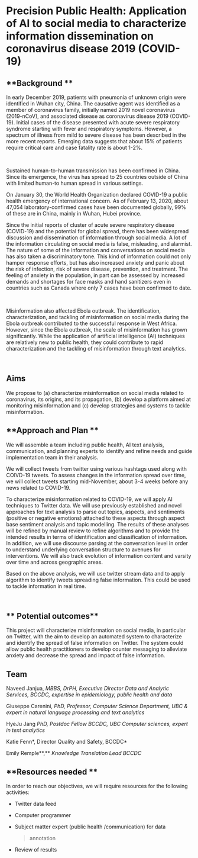 **Precision Public Health: Application of AI to social media to characterize information dissemination on coronavirus disease 2019 (COVID-19)**
===============================================================================================================================================

**Background **
---------------

In early December 2019, patients with pneumonia of unknown origin were
identified in Wuhan city, China. The causative agent was identified as a
member of coronavirus family, initially named 2019 novel coronavirus
(2019-nCoV), and associated disease as coronavirus disease 2019
(COVID-19). Initial cases of the disease presented with acute severe
respiratory syndrome starting with fever and respiratory symptoms.
However, a spectrum of illness from mild to severe disease has been
described in the more recent reports. Emerging data suggests that about
15% of patients require critical care and case fatality rate is about
1-2%.

 

Sustained human-to-human transmission has been confirmed in China. Since
its emergence, the virus has spread to 25 countries outside of China
with limited human-to human spread in various settings.

On January 30, the World Health Organization declared COVID-19 a public
health emergency of international concern. As of February 13, 2020,
about 47,054 laboratory-confirmed cases have been documented globally,
99% of these are in China, mainly in Wuhan, Hubei province.

Since the initial reports of cluster of acute severe respiratory disease
(COVID-19) and the potential for global spread, there has been
widespread discussion and dissemination of information through social
media. A lot of the information circulating on social media is false,
misleading, and alarmist. The nature of some of the information and
conversations on social media has also taken a discriminatory tone. This
kind of information could not only hamper response efforts, but has also
increased anxiety and panic about the risk of infection, risk of severe
disease, prevention, and treatment. The feeling of anxiety in the
population, in part can be assessed by increased demands and shortages
for face masks and hand sanitizers even in countries such as Canada
where only 7 cases have been confirmed to date.

 

Misinformation also affected Ebola outbreak. The identification,
characterization, and tackling of misinformation on social media during
the Ebola outbreak contributed to the successful response in West
Africa. However, since the Ebola outbreak, the scale of misinformation
has grown significantly. While the application of artificial
intelligence (AI) techniques are relatively new to public health, they
could contribute to rapid characterization and the tackling of
misinformation through text analytics.

 

**Aims**
--------

We propose to (a) characterize misinformation on social media related to
coronavirus, its origins, and its propagation, (b) develop a platform
aimed at monitoring misinformation and (c) develop strategies and
systems to tackle misinformation.

**Approach and Plan **
----------------------

We will assemble a team including public health, AI text analysis,
communication, and planning experts to identify and refine needs and
guide implementation team in their analysis.

We will collect tweets from twitter using various hashtags used along
with COIVD-19 tweets. To assess changes in the information spread over
time, we will collect tweets starting mid-November, about 3-4 weeks
before any news related to COVID-19.

To characterize misinformation related to COVID-19, we will apply AI
techniques to Twitter data. We will use previously established and novel
approaches for text analysis to parse out topics, aspects, and
sentiments (positive or negative emotions) attached to these aspects
through aspect base sentiment analysis and topic modelling. The results
of these analyses will be refined by manual review to refine algorithms
and to provide the intended results in terms of identification and
classification of information. In addition, we will use discourse
parsing at the conversation level in order to understand underlying
conversation structure to avenues for interventions. We will also track
evolution of information content and varsity over time and across
geographic areas.

Based on the above analysis, we will use twitter stream data and to
apply algorithm to identify tweets spreading false information. This
could be used to tackle information in real time.

 

** Potential outcomes**
-----------------------

This project will characterize misinformation on social media, in
particular on Twitter, with the aim to develop an automated system to
characterize and identify the spread of false information on Twitter.
The system could allow public health practitioners to develop counter
messaging to alleviate anxiety and decrease the spread and impact of
false information.

**Team**
--------

Naveed Janjua, *MBBS, DrPH, Executive Director Data and Analytic
Services, BCCDC, expertise in epidemiology, public health and data*

Giuseppe Carenini, *PhD, Professor, Computer Science Department, UBC &
expert in natural language processing and text analytics*

HyeJu Jang *PhD, Postdoc Fellow BCCDC, UBC Computer sciences, expert in
text analytics*

Katie Fenn*, Director Quality and Safety, BCCDC*

Emily Remple**,** *Knowledge Translation Lead BCCDC*

**Resources needed **
---------------------

In order to reach our objectives, we will require resources for the
following activities:

-   Twitter data feed

-   Computer programmer

-   Subject matter expert (public health /communication) for data
    > annotation

-   Review of results
